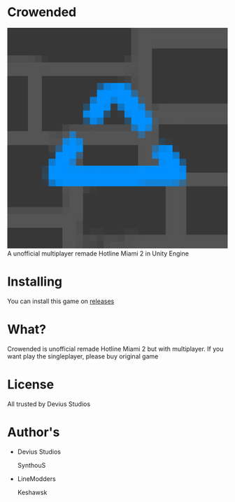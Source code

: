 # Crowended
![Logo](Hm2MpLogo.png)
A unofficial multiplayer remade Hotline Miami 2 in Unity Engine

# Installing
You can install this game on [releases](https://github.com/LineModders/Crowended/releases)

# What?
Crowended is unofficial remade Hotline Miami 2 but with multiplayer. If you want play the singleplayer, please buy original game

# License
All trusted by Devius Studios

# Author's
- Devius Studios

  SynthouS
- LineModders

  Keshawsk
